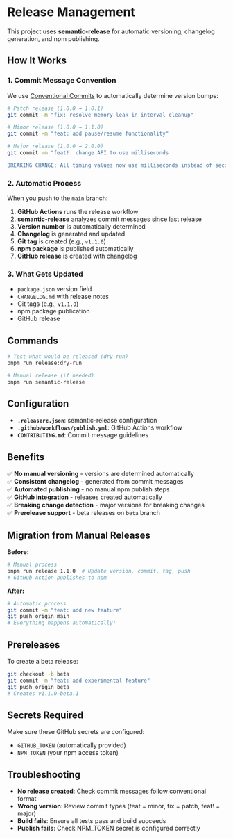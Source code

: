 # Release Management

This project uses **semantic-release** for automatic versioning, changelog generation, and npm publishing.

## How It Works

### 1. Commit Message Convention

We use [Conventional Commits](https://www.conventionalcommits.org/) to automatically determine version bumps:

```bash
# Patch release (1.0.0 → 1.0.1)
git commit -m "fix: resolve memory leak in interval cleanup"

# Minor release (1.0.0 → 1.1.0)  
git commit -m "feat: add pause/resume functionality"

# Major release (1.0.0 → 2.0.0)
git commit -m "feat!: change API to use milliseconds

BREAKING CHANGE: All timing values now use milliseconds instead of seconds"
```

### 2. Automatic Process

When you push to the `main` branch:

1. **GitHub Actions** runs the release workflow
2. **semantic-release** analyzes commit messages since last release
3. **Version number** is automatically determined
4. **Changelog** is generated and updated
5. **Git tag** is created (e.g., `v1.1.0`)
6. **npm package** is published automatically
7. **GitHub release** is created with changelog

### 3. What Gets Updated

- `package.json` version field
- `CHANGELOG.md` with release notes
- Git tags (e.g., `v1.1.0`)
- npm package publication
- GitHub release

## Commands

```bash
# Test what would be released (dry run)
pnpm run release:dry-run

# Manual release (if needed)
pnpm run semantic-release
```

## Configuration

- **`.releaserc.json`**: semantic-release configuration
- **`.github/workflows/publish.yml`**: GitHub Actions workflow
- **`CONTRIBUTING.md`**: Commit message guidelines

## Benefits

✅ **No manual versioning** - versions are determined automatically  
✅ **Consistent changelog** - generated from commit messages  
✅ **Automated publishing** - no manual npm publish steps  
✅ **GitHub integration** - releases created automatically  
✅ **Breaking change detection** - major versions for breaking changes  
✅ **Prerelease support** - beta releases on `beta` branch  

## Migration from Manual Releases

**Before:**
```bash
# Manual process
pnpm run release 1.1.0  # Update version, commit, tag, push
# GitHub Action publishes to npm
```

**After:**
```bash
# Automatic process
git commit -m "feat: add new feature"
git push origin main
# Everything happens automatically!
```

## Prereleases

To create a beta release:

```bash
git checkout -b beta
git commit -m "feat: add experimental feature"
git push origin beta
# Creates v1.1.0-beta.1
```

## Secrets Required

Make sure these GitHub secrets are configured:

- `GITHUB_TOKEN` (automatically provided)
- `NPM_TOKEN` (your npm access token)

## Troubleshooting

- **No release created**: Check commit messages follow conventional format
- **Wrong version**: Review commit types (feat = minor, fix = patch, feat! = major)
- **Build fails**: Ensure all tests pass and build succeeds
- **Publish fails**: Check NPM_TOKEN secret is configured correctly
